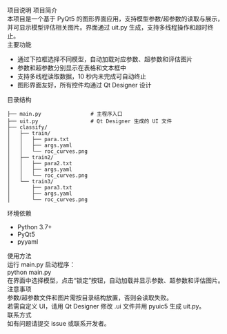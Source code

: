 项目说明 
项目简介  
本项目是一个基于 PyQt5 的图形界面应用，支持模型参数/超参数的读取与展示，并可显示模型评估相关图片。界面通过 uit.py 生成，支持多线程操作和超时终止。  
主要功能  
- 通过下拉框选择不同模型，自动加载对应参数、超参数和评估图片
- 参数和超参数分别显示在表格和文本框中
- 支持多线程读取数据，10 秒内未完成可自动终止
- 图形界面友好，所有控件均通过 Qt Designer 设计  

目录结构

    ├── main.py                # 主程序入口
    ├── uit.py                 # Qt Designer 生成的 UI 文件
    ├── classify/
    │   ├── train/
    │   │   ├── para.txt
    │   │   ├── args.yaml
    │   │   └── roc_curves.png
    │   ├── train2/
    │   │   ├── para2.txt
    │   │   ├── args.yaml
    │   │   └── roc_curves.png
    │   └── train3/
    │       ├── para3.txt
    │       ├── args.yaml
    │       └── roc_curves.png

环境依赖
- Python 3.7+
- PyQt5
- pyyaml

使用方法  
运行 main.py 启动程序：  
python main.py  
在界面中选择模型，点击“锁定”按钮，自动加载并显示参数、超参数和评估图片。  
注意事项  
参数/超参数文件和图片需按目录结构放置，否则会读取失败。  
若需自定义 UI，请用 Qt Designer 修改 .ui 文件并用 pyuic5 生成 uit.py。  
联系方式  
如有问题请提交 issue 或联系开发者。